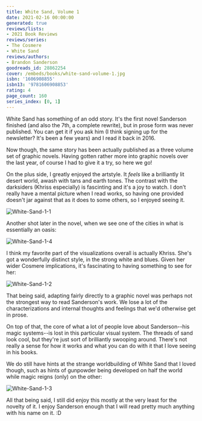 ```yaml
---
title: White Sand, Volume 1
date: 2021-02-16 00:00:00
generated: true
reviews/lists:
- 2021 Book Reviews
reviews/series:
- The Cosmere
- White Sand
reviews/authors:
- Brandon Sanderson
goodreads_id: 28862254
cover: /embeds/books/white-sand-volume-1.jpg
isbn: '1606908855'
isbn13: '9781606908853'
rating: 4
page_count: 160
series_index: [0, 1]
---
```

White Sand has something of an odd story. It's the first novel Sanderson finished (and also the 7th, a complete rewrite), but in prose form was never published. You can get it if you ask him (I think signing up for the newsletter? It's been a few years) and I read it back in 2016.  

Now though, the same story has been actually published as a three volume set of graphic novels. Having gotten rather more into graphic novels over the last year, of course I had to give it a try, so here we go!  

<!--more-->

On the plus side, I greatly enjoyed the artstyle. It *feels* like a brilliantly lit desert world, awash with tans and earth tones. The contrast with the darksiders (Khriss especially) is fascinting and it's a joy to watch. I don't really have a mental picture when I read works, so having one provided doesn't jar against that as it does to some others, so I enjoyed seeing it.  

![White-Sand-1-1](/embeds/books/attachments/white-sand-1-1.jpg)  

Another shot later in the novel, when we see one of the cities in what is essentially an oasis:  

![White-Sand-1-4](/embeds/books/attachments/white-sand-1-4.jpg)  

I think my favorite part of the visualizations overall is actually Khriss. She's got a wonderfully distinct style, in the strong white and blues. Given her wider Cosmere implications, it's fascinating to having something to see for her:  

![White-Sand-1-2](/embeds/books/attachments/white-sand-1-2.jpg)  

That being said, adapting fairly directly to a graphic novel was perhaps not the strongest way to read Sanderson's work. We lose a lot of the characterizations and internal thoughts and feelings that we'd otherwise get in prose.  

On top of that, the core of what a lot of people love about Sanderson--his magic systems--is lost in this particular visual system. The threads of sand look cool, but they're just sort of brilliantly swooping around. There's not really a sense for how it works and what you can do with it that I love seeing in his books.  

We do still have hints at the strange worldbuilding of White Sand that I loved though, such as hints of gunpowder being developed on half the world while magic reigns (only) on the other:  

![White-Sand-1-3](/embeds/books/attachments/white-sand-1-3.jpg)  

All that being said, I still did enjoy this mostly at the very least for the novelty of it. I enjoy Sanderson enough that I will read pretty much anything with his name on it. :D